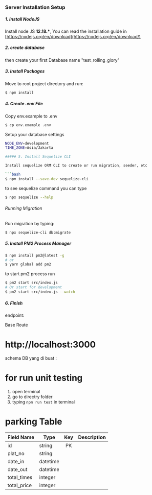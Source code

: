 ### Server Installation Setup

##### 1. Install NodeJS

Install node JS **12.18.\***, You can read the installation guide in [https://nodejs.org/en/download](https://nodejs.org/en/download/)

##### 2. create database

then create your first Database name "test_rolling_glory"

##### 3. Install Packages

Move to root project directory and run:

```bash
$ npm install
```

##### 4. Create .env File

Copy env.example to .env

```bash
$ cp env.example .env
```

Setup your database settings

```bash
NODE_ENV=development
TIME_ZONE=Asia/Jakarta

##### 5. Install Sequelize CLI

Install sequelize ORM CLI to create or run migration, seeder, etc

```bash
$ npm install --save-dev sequelize-cli
```

to see sequelize command you can type

```bash
$ npx sequelize --help
```

###### Running Migration

Run migration by typing:

```bash
$ npx sequelize-cli db:migrate
```


##### 5. Install PM2 Process Manager

```bash
$ npm install pm2@latest -g
# or
$ yarn global add pm2
```

to start pm2 process run

```bash
$ pm2 start src/index.js
# Or start for development
$ pm2 start src/index.js --watch
```

##### 6. Finish

endpoint: 


Base Route

# http://localhost:3000


schema DB yang di buat : 

# for run unit testing

1. open terminal
2. go to directry folder
3. typing `npm run test` in terminal

# parking Table

| Field Name         | Type     | Key | Description                         |
| ------------------ | -------- | :-: | ----------------------------------- |
| id                 | string   | PK  |                                     |
| plat_no            | string   |     |                                     |
| date_in            | datetime |     |                                     |
| date_out           | datetime |     |                                     |
| total_times        | integer  |     |                                     |
| total_price        | integer  |     |                                     |






